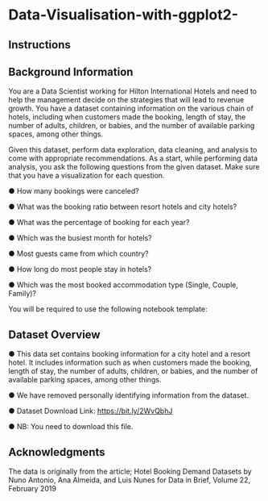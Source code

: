 # Data-Visualisation-with-ggplot2-

## Instructions

## Background Information

You are a Data Scientist working for Hilton International Hotels and need to help the management decide on
the strategies that will lead to revenue growth.
You have a dataset containing information on the various chain of hotels, including when customers made
the booking, length of stay, the number of adults, children, or babies, and the number of available parking
spaces, among other things.


Given this dataset, perform data exploration, data cleaning, and analysis to come with appropriate
recommendations. As a start, while performing data analysis, you ask the following questions from the
given dataset. Make sure that you have a visualization for each question.


● How many bookings were canceled?

● What was the booking ratio between resort hotels and city hotels?

● What was the percentage of booking for each year?

● Which was the busiest month for hotels?

● Most guests came from which country?

● How long do most people stay in hotels?

● Which was the most booked accommodation type (Single, Couple, Family)?

You will be required to use the following notebook template:

## Dataset Overview


● This data set contains booking information for a city hotel and a resort hotel. It includes
information such as when customers made the booking, length of stay, the number of adults,
children, or babies, and the number of available parking spaces, among other things.

● We have removed personally identifying information from the dataset.

● Dataset Download Link: https://bit.ly/2WvQbhJ

● NB: You need to download this file.


## Acknowledgments


The data is originally from the article; Hotel Booking Demand Datasets by Nuno Antonio, Ana Almeida, and
Luis Nunes for Data in Brief, Volume 22, February 2019

